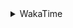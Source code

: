 <details>
 <summary>WakaTime</summary>

<!--START_SECTION:waka-->
![Profile Views](http://img.shields.io/badge/Profile%20Views-10-blue)

**🐱 My Github Data** 

> 🏆 391 Contributions in the Year 2021
 > 
> 📦 249.1 kB Used in Github's Storage 
 > 
> 🚫 Not Opted to Hire
 > 
> 📜 46 Public Repositories 
 > 
> 🔑 1 Private Repository 
 > 
**I'm a Night 🦉** 

```text
🌞 Morning    43 commits     ███░░░░░░░░░░░░░░░░░░░░░░   13.44% 
🌆 Daytime    114 commits    █████████░░░░░░░░░░░░░░░░   35.62% 
🌃 Evening    130 commits    ██████████░░░░░░░░░░░░░░░   40.62% 
🌙 Night      33 commits     ██░░░░░░░░░░░░░░░░░░░░░░░   10.31%

```
📅 **I'm Most Productive on Monday** 

```text
Monday       55 commits     ████░░░░░░░░░░░░░░░░░░░░░   17.19% 
Tuesday      49 commits     ███░░░░░░░░░░░░░░░░░░░░░░   15.31% 
Wednesday    43 commits     ███░░░░░░░░░░░░░░░░░░░░░░   13.44% 
Thursday     54 commits     ████░░░░░░░░░░░░░░░░░░░░░   16.88% 
Friday       50 commits     ████░░░░░░░░░░░░░░░░░░░░░   15.62% 
Saturday     34 commits     ██░░░░░░░░░░░░░░░░░░░░░░░   10.62% 
Sunday       35 commits     ██░░░░░░░░░░░░░░░░░░░░░░░   10.94%

```


📊 **This Week I Spent My Time On** 

```text
⌚︎ Time Zone: Asia/Shanghai

💬 Programming Languages: 
Go                       34 hrs 57 mins      ███████████████████░░░░░░   78.28% 
JavaScript               1 hr 51 mins        █░░░░░░░░░░░░░░░░░░░░░░░░   4.17% 
Batchfile                1 hr 39 mins        █░░░░░░░░░░░░░░░░░░░░░░░░   3.71% 
Markdown                 54 mins             ░░░░░░░░░░░░░░░░░░░░░░░░░   2.05% 
ca65 assembler           53 mins             ░░░░░░░░░░░░░░░░░░░░░░░░░   1.99%

🔥 Editors: 
VS Code                  44 hrs 19 mins      ████████████████████████░   99.25% 
IntelliJ                 20 mins             ░░░░░░░░░░░░░░░░░░░░░░░░░   0.75%

🐱‍💻 Projects: 
matcloud                 23 hrs 11 mins      █████████████░░░░░░░░░░░░   51.93% 
study                    5 hrs 46 mins       ███░░░░░░░░░░░░░░░░░░░░░░   12.93% 
actions-starcharts       4 hrs 29 mins       ██░░░░░░░░░░░░░░░░░░░░░░░   10.06% 
leetcode                 3 hrs 2 mins        █░░░░░░░░░░░░░░░░░░░░░░░░   6.8% 
gin-realworld            2 hrs 39 mins       █░░░░░░░░░░░░░░░░░░░░░░░░   5.96%

💻 Operating System: 
Windows                  35 hrs 21 mins      ███████████████████░░░░░░   79.16% 
Linux                    9 hrs 18 mins       █████░░░░░░░░░░░░░░░░░░░░   20.84%

```

**I Mostly Code in Go** 

```text
Go                       15 repos            ███████████░░░░░░░░░░░░░░   44.12% 
Java                     9 repos             ██████░░░░░░░░░░░░░░░░░░░   26.47% 
Python                   2 repos             █░░░░░░░░░░░░░░░░░░░░░░░░   5.88% 
Vue                      2 repos             █░░░░░░░░░░░░░░░░░░░░░░░░   5.88% 
HTML                     2 repos             █░░░░░░░░░░░░░░░░░░░░░░░░   5.88%

```


**Timeline**

![Chart not found](https://raw.githubusercontent.com/MaoLongLong/MaoLongLong/main/charts/bar_graph.png) 


 Last Updated on 10/09/2021
<!--END_SECTION:waka-->

</details>

